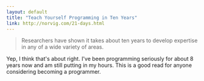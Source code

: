 ```yaml
---
layout: default
title: "Teach Yourself Programming in Ten Years"
link: http://norvig.com/21-days.html
---
```


> Researchers have shown it takes about ten years to develop expertise in any
> of a wide variety of areas.

Yep, I think that's about right. I've been programming seriously for about 8
years now and am still putting in my hours. This is a good read for anyone
considering becoming a programmer.

